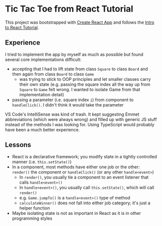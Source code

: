 # Tic Tac Toe from React Tutorial

This project was bootstrapped with [Create React App](https://github.com/facebook/create-react-app) and follows the [Intro to React Tutorial](https://reactjs.org/tutorial/tutorial.html#lifting-state-up).

## Experience

I tried to implement the app by myself as much as possible but found several core implementations difficult:
- accepting that I had to lift state from class `Square` to class `Board` and then again from class `Board` to class `Game`
  - was trying to stick to OOP principles and let smaller classes carry their own state (e.g. passing the square index all the way up from `Square` to `Game` felt wrong. I wanted to isolate Game from that implementation detail)
- passing a parameter (i.e. square index `i`) from component to `handleClick()`. I didn't think it would take the parameter

VS Code's IntelliSense was kind of trash. It kept suggesting Emmet abbreviations (which were always wrong) and filled up with generic JS stuff instead of the methods I was looking for. Using TypeScript would probably have been a much better experience.
  

## Lessons

- React is a declarative framework; you modify state in a tightly controlled manner (i.e. `this.setState()`)
- In a component, most methods have either one job or the other: `render()` the component or `handleClick()` (or any other `handle<event>`)
  - In `render()`, you usually tie a component to an event listener that calls `handle<event>()`
  - In `handle<event>()`, you usually call `this.setState()`, which will call `render()`
  - e.g. `Game.jumpTo()` is a `handle<event>()` type of method
  - `calculateWinner()` does not fall into either job category; it's just a helper function
- Maybe isolating state is not as important in React as it is in other programming styles
